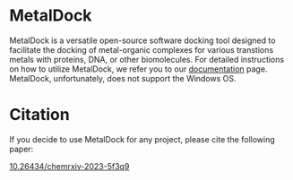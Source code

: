 
# MetalDock 

MetalDock is a versatile open-source software docking tool designed to facilitate the docking of metal-organic complexes for various transtions metals with proteins, DNA, or other biomolecules. For detailed instructions on how to utilize MetalDock, we refer you to our [documentation](https://metaldock.readthedocs.io/en/latest/) page. MetalDock, unfortunately, does not support the Windows OS. 

# Citation

If you decide to use MetalDock for any project, please cite the following paper: 

[10.26434/chemrxiv-2023-5f3q9](https://chemrxiv.org/engage/chemrxiv/article-details/65252ef68bab5d2055071cb0)
